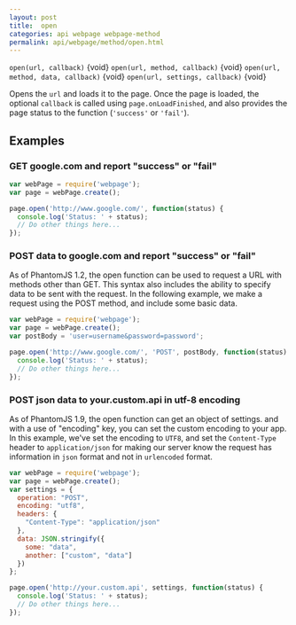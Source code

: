 ```yaml
---
layout: post
title:  open
categories: api webpage webpage-method
permalink: api/webpage/method/open.html
---
```


`open(url, callback)` {void}
`open(url, method, callback)` {void}
`open(url, method, data, callback)` {void}
`open(url, settings, callback)` {void}

Opens the `url` and loads it to the page. Once the page is loaded, the optional `callback` is called using `page.onLoadFinished`, and also provides the page status to the function (`'success'` or `'fail'`).

## Examples

### GET google.com and report "success" or "fail"

```javascript
var webPage = require('webpage');
var page = webPage.create();

page.open('http://www.google.com/', function(status) {
  console.log('Status: ' + status);
  // Do other things here...
});
```

### POST data to google.com and report "success" or "fail"

As of PhantomJS 1.2, the open function can be used to request a URL with methods other than GET. This syntax also includes the ability to specify data to be sent with the request. In the following example, we make a request using the POST method, and include some basic data.

```javascript
var webPage = require('webpage');
var page = webPage.create();
var postBody = 'user=username&password=password';

page.open('http://www.google.com/', 'POST', postBody, function(status) {
  console.log('Status: ' + status);
  // Do other things here...
});
```

### POST json data to your.custom.api in utf-8 encoding
As of PhantomJS 1.9, the open function can get an object of settings. and with a use of "encoding" key, you can set the custom encoding to your app.
In this example, we've set the encoding to `UTF8`, and set the `Content-Type` header to `application/json` for making our server know the request has information in `json` format and not in `urlencoded` format.

```javascript
var webPage = require('webpage');
var page = webPage.create();
var settings = {
  operation: "POST",
  encoding: "utf8",
  headers: {
    "Content-Type": "application/json"
  },
  data: JSON.stringify({
    some: "data",
    another: ["custom", "data"]
  })
};

page.open('http://your.custom.api', settings, function(status) {
  console.log('Status: ' + status);
  // Do other things here...
});
```






